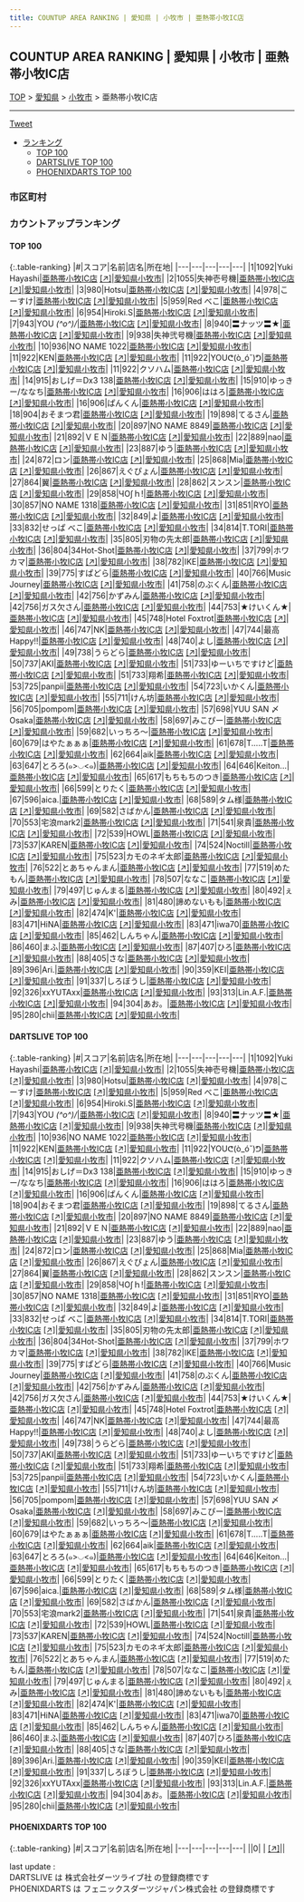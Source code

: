 ```yaml
---
title: COUNTUP AREA RANKING | 愛知県 | 小牧市 | 亜熱帯小牧IC店
---
```

## COUNTUP AREA RANKING | 愛知県 | 小牧市 | 亜熱帯小牧IC店

[TOP](/darts/rank/) > [愛知県](/darts/rank/愛知県/) > [小牧市](/darts/rank/愛知県/小牧市/) > 亜熱帯小牧IC店

___

<a href="https://twitter.com/share?ref_src=twsrc%5Etfw" data-text="COUNTUP AREA RANKING | 愛知県小牧市亜熱帯小牧IC店" class="twitter-share-button" data-hashtags="DARTSLIVE,PHOENIXDARTS,darts,ダーツ" data-show-count="false">Tweet</a>

* [ランキング](#カウントアップランキング)
    * [TOP 100](#top-100)
    * [DARTSLIVE TOP 100](#dartslive-top-100)
    * [PHOENIXDARTS TOP 100](#phoenixdarts-top-100)

### 市区町村

<ul>

</ul>

### カウントアップランキング

#### TOP 100



{:.table-ranking}
|#|スコア|名前|店名|所在地|
|---|---|---|---|---|
|1|1092|<span class="rank-name-dl">Yuki Hayashi</span>|<a href="/darts/rank/shops/b4e3aa059b38e6e658d385ea46352d8f.html">亜熱帯小牧IC店</a> <a href="https://search.dartslive.com/jp/shop/b4e3aa059b38e6e658d385ea46352d8f">[↗]</a>|<a href="/darts/rank/愛知県/小牧市">愛知県小牧市</a>|
|2|1055|<span class="rank-name-dl">失神壱号機</span>|<a href="/darts/rank/shops/b4e3aa059b38e6e658d385ea46352d8f.html">亜熱帯小牧IC店</a> <a href="https://search.dartslive.com/jp/shop/b4e3aa059b38e6e658d385ea46352d8f">[↗]</a>|<a href="/darts/rank/愛知県/小牧市">愛知県小牧市</a>|
|3|980|<span class="rank-name-dl">Hotsu</span>|<a href="/darts/rank/shops/b4e3aa059b38e6e658d385ea46352d8f.html">亜熱帯小牧IC店</a> <a href="https://search.dartslive.com/jp/shop/b4e3aa059b38e6e658d385ea46352d8f">[↗]</a>|<a href="/darts/rank/愛知県/小牧市">愛知県小牧市</a>|
|4|978|<span class="rank-name-dl">こーすけ</span>|<a href="/darts/rank/shops/b4e3aa059b38e6e658d385ea46352d8f.html">亜熱帯小牧IC店</a> <a href="https://search.dartslive.com/jp/shop/b4e3aa059b38e6e658d385ea46352d8f">[↗]</a>|<a href="/darts/rank/愛知県/小牧市">愛知県小牧市</a>|
|5|959|<span class="rank-name-dl">Red べこ</span>|<a href="/darts/rank/shops/b4e3aa059b38e6e658d385ea46352d8f.html">亜熱帯小牧IC店</a> <a href="https://search.dartslive.com/jp/shop/b4e3aa059b38e6e658d385ea46352d8f">[↗]</a>|<a href="/darts/rank/愛知県/小牧市">愛知県小牧市</a>|
|6|954|<span class="rank-name-dl">Hiroki.S</span>|<a href="/darts/rank/shops/b4e3aa059b38e6e658d385ea46352d8f.html">亜熱帯小牧IC店</a> <a href="https://search.dartslive.com/jp/shop/b4e3aa059b38e6e658d385ea46352d8f">[↗]</a>|<a href="/darts/rank/愛知県/小牧市">愛知県小牧市</a>|
|7|943|<span class="rank-name-dl">YOU *\(^o^)/*</span>|<a href="/darts/rank/shops/b4e3aa059b38e6e658d385ea46352d8f.html">亜熱帯小牧IC店</a> <a href="https://search.dartslive.com/jp/shop/b4e3aa059b38e6e658d385ea46352d8f">[↗]</a>|<a href="/darts/rank/愛知県/小牧市">愛知県小牧市</a>|
|8|940|<span class="rank-name-dl">〓ナッツ〓★</span>|<a href="/darts/rank/shops/b4e3aa059b38e6e658d385ea46352d8f.html">亜熱帯小牧IC店</a> <a href="https://search.dartslive.com/jp/shop/b4e3aa059b38e6e658d385ea46352d8f">[↗]</a>|<a href="/darts/rank/愛知県/小牧市">愛知県小牧市</a>|
|9|938|<span class="rank-name-dl">失神弐号機</span>|<a href="/darts/rank/shops/b4e3aa059b38e6e658d385ea46352d8f.html">亜熱帯小牧IC店</a> <a href="https://search.dartslive.com/jp/shop/b4e3aa059b38e6e658d385ea46352d8f">[↗]</a>|<a href="/darts/rank/愛知県/小牧市">愛知県小牧市</a>|
|10|936|<span class="rank-name-dl">NO NAME 1022</span>|<a href="/darts/rank/shops/b4e3aa059b38e6e658d385ea46352d8f.html">亜熱帯小牧IC店</a> <a href="https://search.dartslive.com/jp/shop/b4e3aa059b38e6e658d385ea46352d8f">[↗]</a>|<a href="/darts/rank/愛知県/小牧市">愛知県小牧市</a>|
|11|922|<span class="rank-name-dl">KEN</span>|<a href="/darts/rank/shops/b4e3aa059b38e6e658d385ea46352d8f.html">亜熱帯小牧IC店</a> <a href="https://search.dartslive.com/jp/shop/b4e3aa059b38e6e658d385ea46352d8f">[↗]</a>|<a href="/darts/rank/愛知県/小牧市">愛知県小牧市</a>|
|11|922|<span class="rank-name-dl">YOUᕦ(ò_óˇ)ᕤ</span>|<a href="/darts/rank/shops/b4e3aa059b38e6e658d385ea46352d8f.html">亜熱帯小牧IC店</a> <a href="https://search.dartslive.com/jp/shop/b4e3aa059b38e6e658d385ea46352d8f">[↗]</a>|<a href="/darts/rank/愛知県/小牧市">愛知県小牧市</a>|
|11|922|<span class="rank-name-dl">クソハム</span>|<a href="/darts/rank/shops/b4e3aa059b38e6e658d385ea46352d8f.html">亜熱帯小牧IC店</a> <a href="https://search.dartslive.com/jp/shop/b4e3aa059b38e6e658d385ea46352d8f">[↗]</a>|<a href="/darts/rank/愛知県/小牧市">愛知県小牧市</a>|
|14|915|<span class="rank-name-dl">おしげ＝Dx3 138</span>|<a href="/darts/rank/shops/b4e3aa059b38e6e658d385ea46352d8f.html">亜熱帯小牧IC店</a> <a href="https://search.dartslive.com/jp/shop/b4e3aa059b38e6e658d385ea46352d8f">[↗]</a>|<a href="/darts/rank/愛知県/小牧市">愛知県小牧市</a>|
|15|910|<span class="rank-name-dl">ゆっきー/ななち</span>|<a href="/darts/rank/shops/b4e3aa059b38e6e658d385ea46352d8f.html">亜熱帯小牧IC店</a> <a href="https://search.dartslive.com/jp/shop/b4e3aa059b38e6e658d385ea46352d8f">[↗]</a>|<a href="/darts/rank/愛知県/小牧市">愛知県小牧市</a>|
|16|906|<span class="rank-name-dl">ははろ</span>|<a href="/darts/rank/shops/b4e3aa059b38e6e658d385ea46352d8f.html">亜熱帯小牧IC店</a> <a href="https://search.dartslive.com/jp/shop/b4e3aa059b38e6e658d385ea46352d8f">[↗]</a>|<a href="/darts/rank/愛知県/小牧市">愛知県小牧市</a>|
|16|906|<span class="rank-name-dl">ぱんくん</span>|<a href="/darts/rank/shops/b4e3aa059b38e6e658d385ea46352d8f.html">亜熱帯小牧IC店</a> <a href="https://search.dartslive.com/jp/shop/b4e3aa059b38e6e658d385ea46352d8f">[↗]</a>|<a href="/darts/rank/愛知県/小牧市">愛知県小牧市</a>|
|18|904|<span class="rank-name-dl">おそまつ君</span>|<a href="/darts/rank/shops/b4e3aa059b38e6e658d385ea46352d8f.html">亜熱帯小牧IC店</a> <a href="https://search.dartslive.com/jp/shop/b4e3aa059b38e6e658d385ea46352d8f">[↗]</a>|<a href="/darts/rank/愛知県/小牧市">愛知県小牧市</a>|
|19|898|<span class="rank-name-dl">てるさん</span>|<a href="/darts/rank/shops/b4e3aa059b38e6e658d385ea46352d8f.html">亜熱帯小牧IC店</a> <a href="https://search.dartslive.com/jp/shop/b4e3aa059b38e6e658d385ea46352d8f">[↗]</a>|<a href="/darts/rank/愛知県/小牧市">愛知県小牧市</a>|
|20|897|<span class="rank-name-dl">NO NAME 8849</span>|<a href="/darts/rank/shops/b4e3aa059b38e6e658d385ea46352d8f.html">亜熱帯小牧IC店</a> <a href="https://search.dartslive.com/jp/shop/b4e3aa059b38e6e658d385ea46352d8f">[↗]</a>|<a href="/darts/rank/愛知県/小牧市">愛知県小牧市</a>|
|21|892|<span class="rank-name-dl">ＶＥＮ</span>|<a href="/darts/rank/shops/b4e3aa059b38e6e658d385ea46352d8f.html">亜熱帯小牧IC店</a> <a href="https://search.dartslive.com/jp/shop/b4e3aa059b38e6e658d385ea46352d8f">[↗]</a>|<a href="/darts/rank/愛知県/小牧市">愛知県小牧市</a>|
|22|889|<span class="rank-name-dl">nao</span>|<a href="/darts/rank/shops/b4e3aa059b38e6e658d385ea46352d8f.html">亜熱帯小牧IC店</a> <a href="https://search.dartslive.com/jp/shop/b4e3aa059b38e6e658d385ea46352d8f">[↗]</a>|<a href="/darts/rank/愛知県/小牧市">愛知県小牧市</a>|
|23|887|<span class="rank-name-dl">ゆう</span>|<a href="/darts/rank/shops/b4e3aa059b38e6e658d385ea46352d8f.html">亜熱帯小牧IC店</a> <a href="https://search.dartslive.com/jp/shop/b4e3aa059b38e6e658d385ea46352d8f">[↗]</a>|<a href="/darts/rank/愛知県/小牧市">愛知県小牧市</a>|
|24|872|<span class="rank-name-dl">ロン</span>|<a href="/darts/rank/shops/b4e3aa059b38e6e658d385ea46352d8f.html">亜熱帯小牧IC店</a> <a href="https://search.dartslive.com/jp/shop/b4e3aa059b38e6e658d385ea46352d8f">[↗]</a>|<a href="/darts/rank/愛知県/小牧市">愛知県小牧市</a>|
|25|868|<span class="rank-name-dl">Mia</span>|<a href="/darts/rank/shops/b4e3aa059b38e6e658d385ea46352d8f.html">亜熱帯小牧IC店</a> <a href="https://search.dartslive.com/jp/shop/b4e3aa059b38e6e658d385ea46352d8f">[↗]</a>|<a href="/darts/rank/愛知県/小牧市">愛知県小牧市</a>|
|26|867|<span class="rank-name-dl">えぐぴょん</span>|<a href="/darts/rank/shops/b4e3aa059b38e6e658d385ea46352d8f.html">亜熱帯小牧IC店</a> <a href="https://search.dartslive.com/jp/shop/b4e3aa059b38e6e658d385ea46352d8f">[↗]</a>|<a href="/darts/rank/愛知県/小牧市">愛知県小牧市</a>|
|27|864|<span class="rank-name-dl">翼</span>|<a href="/darts/rank/shops/b4e3aa059b38e6e658d385ea46352d8f.html">亜熱帯小牧IC店</a> <a href="https://search.dartslive.com/jp/shop/b4e3aa059b38e6e658d385ea46352d8f">[↗]</a>|<a href="/darts/rank/愛知県/小牧市">愛知県小牧市</a>|
|28|862|<span class="rank-name-dl">スンスン</span>|<a href="/darts/rank/shops/b4e3aa059b38e6e658d385ea46352d8f.html">亜熱帯小牧IC店</a> <a href="https://search.dartslive.com/jp/shop/b4e3aa059b38e6e658d385ea46352d8f">[↗]</a>|<a href="/darts/rank/愛知県/小牧市">愛知県小牧市</a>|
|29|858|<span class="rank-name-dl">ЧΟ∫ｈ!</span>|<a href="/darts/rank/shops/b4e3aa059b38e6e658d385ea46352d8f.html">亜熱帯小牧IC店</a> <a href="https://search.dartslive.com/jp/shop/b4e3aa059b38e6e658d385ea46352d8f">[↗]</a>|<a href="/darts/rank/愛知県/小牧市">愛知県小牧市</a>|
|30|857|<span class="rank-name-dl">NO NAME 1318</span>|<a href="/darts/rank/shops/b4e3aa059b38e6e658d385ea46352d8f.html">亜熱帯小牧IC店</a> <a href="https://search.dartslive.com/jp/shop/b4e3aa059b38e6e658d385ea46352d8f">[↗]</a>|<a href="/darts/rank/愛知県/小牧市">愛知県小牧市</a>|
|31|851|<span class="rank-name-dl">RYO</span>|<a href="/darts/rank/shops/b4e3aa059b38e6e658d385ea46352d8f.html">亜熱帯小牧IC店</a> <a href="https://search.dartslive.com/jp/shop/b4e3aa059b38e6e658d385ea46352d8f">[↗]</a>|<a href="/darts/rank/愛知県/小牧市">愛知県小牧市</a>|
|32|849|<span class="rank-name-dl">よ</span>|<a href="/darts/rank/shops/b4e3aa059b38e6e658d385ea46352d8f.html">亜熱帯小牧IC店</a> <a href="https://search.dartslive.com/jp/shop/b4e3aa059b38e6e658d385ea46352d8f">[↗]</a>|<a href="/darts/rank/愛知県/小牧市">愛知県小牧市</a>|
|33|832|<span class="rank-name-dl">せっぱ べこ</span>|<a href="/darts/rank/shops/b4e3aa059b38e6e658d385ea46352d8f.html">亜熱帯小牧IC店</a> <a href="https://search.dartslive.com/jp/shop/b4e3aa059b38e6e658d385ea46352d8f">[↗]</a>|<a href="/darts/rank/愛知県/小牧市">愛知県小牧市</a>|
|34|814|<span class="rank-name-dl">T.TORI</span>|<a href="/darts/rank/shops/b4e3aa059b38e6e658d385ea46352d8f.html">亜熱帯小牧IC店</a> <a href="https://search.dartslive.com/jp/shop/b4e3aa059b38e6e658d385ea46352d8f">[↗]</a>|<a href="/darts/rank/愛知県/小牧市">愛知県小牧市</a>|
|35|805|<span class="rank-name-dl">刃物の先太郎</span>|<a href="/darts/rank/shops/b4e3aa059b38e6e658d385ea46352d8f.html">亜熱帯小牧IC店</a> <a href="https://search.dartslive.com/jp/shop/b4e3aa059b38e6e658d385ea46352d8f">[↗]</a>|<a href="/darts/rank/愛知県/小牧市">愛知県小牧市</a>|
|36|804|<span class="rank-name-dl">34Hot-Shot</span>|<a href="/darts/rank/shops/b4e3aa059b38e6e658d385ea46352d8f.html">亜熱帯小牧IC店</a> <a href="https://search.dartslive.com/jp/shop/b4e3aa059b38e6e658d385ea46352d8f">[↗]</a>|<a href="/darts/rank/愛知県/小牧市">愛知県小牧市</a>|
|37|799|<span class="rank-name-dl">ホワカマ</span>|<a href="/darts/rank/shops/b4e3aa059b38e6e658d385ea46352d8f.html">亜熱帯小牧IC店</a> <a href="https://search.dartslive.com/jp/shop/b4e3aa059b38e6e658d385ea46352d8f">[↗]</a>|<a href="/darts/rank/愛知県/小牧市">愛知県小牧市</a>|
|38|782|<span class="rank-name-dl">IKE</span>|<a href="/darts/rank/shops/b4e3aa059b38e6e658d385ea46352d8f.html">亜熱帯小牧IC店</a> <a href="https://search.dartslive.com/jp/shop/b4e3aa059b38e6e658d385ea46352d8f">[↗]</a>|<a href="/darts/rank/愛知県/小牧市">愛知県小牧市</a>|
|39|775|<span class="rank-name-dl">すぱどら</span>|<a href="/darts/rank/shops/b4e3aa059b38e6e658d385ea46352d8f.html">亜熱帯小牧IC店</a> <a href="https://search.dartslive.com/jp/shop/b4e3aa059b38e6e658d385ea46352d8f">[↗]</a>|<a href="/darts/rank/愛知県/小牧市">愛知県小牧市</a>|
|40|766|<span class="rank-name-dl">Music Journey</span>|<a href="/darts/rank/shops/b4e3aa059b38e6e658d385ea46352d8f.html">亜熱帯小牧IC店</a> <a href="https://search.dartslive.com/jp/shop/b4e3aa059b38e6e658d385ea46352d8f">[↗]</a>|<a href="/darts/rank/愛知県/小牧市">愛知県小牧市</a>|
|41|758|<span class="rank-name-dl">のぶくん</span>|<a href="/darts/rank/shops/b4e3aa059b38e6e658d385ea46352d8f.html">亜熱帯小牧IC店</a> <a href="https://search.dartslive.com/jp/shop/b4e3aa059b38e6e658d385ea46352d8f">[↗]</a>|<a href="/darts/rank/愛知県/小牧市">愛知県小牧市</a>|
|42|756|<span class="rank-name-dl">かずみん</span>|<a href="/darts/rank/shops/b4e3aa059b38e6e658d385ea46352d8f.html">亜熱帯小牧IC店</a> <a href="https://search.dartslive.com/jp/shop/b4e3aa059b38e6e658d385ea46352d8f">[↗]</a>|<a href="/darts/rank/愛知県/小牧市">愛知県小牧市</a>|
|42|756|<span class="rank-name-dl">ガス欠さん</span>|<a href="/darts/rank/shops/b4e3aa059b38e6e658d385ea46352d8f.html">亜熱帯小牧IC店</a> <a href="https://search.dartslive.com/jp/shop/b4e3aa059b38e6e658d385ea46352d8f">[↗]</a>|<a href="/darts/rank/愛知県/小牧市">愛知県小牧市</a>|
|44|753|<span class="rank-name-dl">★けいくん★</span>|<a href="/darts/rank/shops/b4e3aa059b38e6e658d385ea46352d8f.html">亜熱帯小牧IC店</a> <a href="https://search.dartslive.com/jp/shop/b4e3aa059b38e6e658d385ea46352d8f">[↗]</a>|<a href="/darts/rank/愛知県/小牧市">愛知県小牧市</a>|
|45|748|<span class="rank-name-dl">Hotel Foxtrot</span>|<a href="/darts/rank/shops/b4e3aa059b38e6e658d385ea46352d8f.html">亜熱帯小牧IC店</a> <a href="https://search.dartslive.com/jp/shop/b4e3aa059b38e6e658d385ea46352d8f">[↗]</a>|<a href="/darts/rank/愛知県/小牧市">愛知県小牧市</a>|
|46|747|<span class="rank-name-dl">NK</span>|<a href="/darts/rank/shops/b4e3aa059b38e6e658d385ea46352d8f.html">亜熱帯小牧IC店</a> <a href="https://search.dartslive.com/jp/shop/b4e3aa059b38e6e658d385ea46352d8f">[↗]</a>|<a href="/darts/rank/愛知県/小牧市">愛知県小牧市</a>|
|47|744|<span class="rank-name-dl">最高Happy!!</span>|<a href="/darts/rank/shops/b4e3aa059b38e6e658d385ea46352d8f.html">亜熱帯小牧IC店</a> <a href="https://search.dartslive.com/jp/shop/b4e3aa059b38e6e658d385ea46352d8f">[↗]</a>|<a href="/darts/rank/愛知県/小牧市">愛知県小牧市</a>|
|48|740|<span class="rank-name-dl">よし</span>|<a href="/darts/rank/shops/b4e3aa059b38e6e658d385ea46352d8f.html">亜熱帯小牧IC店</a> <a href="https://search.dartslive.com/jp/shop/b4e3aa059b38e6e658d385ea46352d8f">[↗]</a>|<a href="/darts/rank/愛知県/小牧市">愛知県小牧市</a>|
|49|738|<span class="rank-name-dl">うらどら</span>|<a href="/darts/rank/shops/b4e3aa059b38e6e658d385ea46352d8f.html">亜熱帯小牧IC店</a> <a href="https://search.dartslive.com/jp/shop/b4e3aa059b38e6e658d385ea46352d8f">[↗]</a>|<a href="/darts/rank/愛知県/小牧市">愛知県小牧市</a>|
|50|737|<span class="rank-name-dl">AKI</span>|<a href="/darts/rank/shops/b4e3aa059b38e6e658d385ea46352d8f.html">亜熱帯小牧IC店</a> <a href="https://search.dartslive.com/jp/shop/b4e3aa059b38e6e658d385ea46352d8f">[↗]</a>|<a href="/darts/rank/愛知県/小牧市">愛知県小牧市</a>|
|51|733|<span class="rank-name-dl">ゆーいちですけど</span>|<a href="/darts/rank/shops/b4e3aa059b38e6e658d385ea46352d8f.html">亜熱帯小牧IC店</a> <a href="https://search.dartslive.com/jp/shop/b4e3aa059b38e6e658d385ea46352d8f">[↗]</a>|<a href="/darts/rank/愛知県/小牧市">愛知県小牧市</a>|
|51|733|<span class="rank-name-dl">翔希</span>|<a href="/darts/rank/shops/b4e3aa059b38e6e658d385ea46352d8f.html">亜熱帯小牧IC店</a> <a href="https://search.dartslive.com/jp/shop/b4e3aa059b38e6e658d385ea46352d8f">[↗]</a>|<a href="/darts/rank/愛知県/小牧市">愛知県小牧市</a>|
|53|725|<span class="rank-name-dl">panpii</span>|<a href="/darts/rank/shops/b4e3aa059b38e6e658d385ea46352d8f.html">亜熱帯小牧IC店</a> <a href="https://search.dartslive.com/jp/shop/b4e3aa059b38e6e658d385ea46352d8f">[↗]</a>|<a href="/darts/rank/愛知県/小牧市">愛知県小牧市</a>|
|54|723|<span class="rank-name-dl">いかくん</span>|<a href="/darts/rank/shops/b4e3aa059b38e6e658d385ea46352d8f.html">亜熱帯小牧IC店</a> <a href="https://search.dartslive.com/jp/shop/b4e3aa059b38e6e658d385ea46352d8f">[↗]</a>|<a href="/darts/rank/愛知県/小牧市">愛知県小牧市</a>|
|55|711|<span class="rank-name-dl">けん坊</span>|<a href="/darts/rank/shops/b4e3aa059b38e6e658d385ea46352d8f.html">亜熱帯小牧IC店</a> <a href="https://search.dartslive.com/jp/shop/b4e3aa059b38e6e658d385ea46352d8f">[↗]</a>|<a href="/darts/rank/愛知県/小牧市">愛知県小牧市</a>|
|56|705|<span class="rank-name-dl">pompom</span>|<a href="/darts/rank/shops/b4e3aa059b38e6e658d385ea46352d8f.html">亜熱帯小牧IC店</a> <a href="https://search.dartslive.com/jp/shop/b4e3aa059b38e6e658d385ea46352d8f">[↗]</a>|<a href="/darts/rank/愛知県/小牧市">愛知県小牧市</a>|
|57|698|<span class="rank-name-dl">YUU SAN 〆Osaka</span>|<a href="/darts/rank/shops/b4e3aa059b38e6e658d385ea46352d8f.html">亜熱帯小牧IC店</a> <a href="https://search.dartslive.com/jp/shop/b4e3aa059b38e6e658d385ea46352d8f">[↗]</a>|<a href="/darts/rank/愛知県/小牧市">愛知県小牧市</a>|
|58|697|<span class="rank-name-dl">みこぴー</span>|<a href="/darts/rank/shops/b4e3aa059b38e6e658d385ea46352d8f.html">亜熱帯小牧IC店</a> <a href="https://search.dartslive.com/jp/shop/b4e3aa059b38e6e658d385ea46352d8f">[↗]</a>|<a href="/darts/rank/愛知県/小牧市">愛知県小牧市</a>|
|59|682|<span class="rank-name-dl">いっちろ〜</span>|<a href="/darts/rank/shops/b4e3aa059b38e6e658d385ea46352d8f.html">亜熱帯小牧IC店</a> <a href="https://search.dartslive.com/jp/shop/b4e3aa059b38e6e658d385ea46352d8f">[↗]</a>|<a href="/darts/rank/愛知県/小牧市">愛知県小牧市</a>|
|60|679|<span class="rank-name-dl">はやたぁぁぁ</span>|<a href="/darts/rank/shops/b4e3aa059b38e6e658d385ea46352d8f.html">亜熱帯小牧IC店</a> <a href="https://search.dartslive.com/jp/shop/b4e3aa059b38e6e658d385ea46352d8f">[↗]</a>|<a href="/darts/rank/愛知県/小牧市">愛知県小牧市</a>|
|61|678|<span class="rank-name-dl">T.....T</span>|<a href="/darts/rank/shops/b4e3aa059b38e6e658d385ea46352d8f.html">亜熱帯小牧IC店</a> <a href="https://search.dartslive.com/jp/shop/b4e3aa059b38e6e658d385ea46352d8f">[↗]</a>|<a href="/darts/rank/愛知県/小牧市">愛知県小牧市</a>|
|62|664|<span class="rank-name-dl">aik</span>|<a href="/darts/rank/shops/b4e3aa059b38e6e658d385ea46352d8f.html">亜熱帯小牧IC店</a> <a href="https://search.dartslive.com/jp/shop/b4e3aa059b38e6e658d385ea46352d8f">[↗]</a>|<a href="/darts/rank/愛知県/小牧市">愛知県小牧市</a>|
|63|647|<span class="rank-name-dl">とろろ(๑&gt;◡&lt;๑)</span>|<a href="/darts/rank/shops/b4e3aa059b38e6e658d385ea46352d8f.html">亜熱帯小牧IC店</a> <a href="https://search.dartslive.com/jp/shop/b4e3aa059b38e6e658d385ea46352d8f">[↗]</a>|<a href="/darts/rank/愛知県/小牧市">愛知県小牧市</a>|
|64|646|<span class="rank-name-dl">Keiton...</span>|<a href="/darts/rank/shops/b4e3aa059b38e6e658d385ea46352d8f.html">亜熱帯小牧IC店</a> <a href="https://search.dartslive.com/jp/shop/b4e3aa059b38e6e658d385ea46352d8f">[↗]</a>|<a href="/darts/rank/愛知県/小牧市">愛知県小牧市</a>|
|65|617|<span class="rank-name-dl">もちもちのつき</span>|<a href="/darts/rank/shops/b4e3aa059b38e6e658d385ea46352d8f.html">亜熱帯小牧IC店</a> <a href="https://search.dartslive.com/jp/shop/b4e3aa059b38e6e658d385ea46352d8f">[↗]</a>|<a href="/darts/rank/愛知県/小牧市">愛知県小牧市</a>|
|66|599|<span class="rank-name-dl">とりたく</span>|<a href="/darts/rank/shops/b4e3aa059b38e6e658d385ea46352d8f.html">亜熱帯小牧IC店</a> <a href="https://search.dartslive.com/jp/shop/b4e3aa059b38e6e658d385ea46352d8f">[↗]</a>|<a href="/darts/rank/愛知県/小牧市">愛知県小牧市</a>|
|67|596|<span class="rank-name-dl">aica.</span>|<a href="/darts/rank/shops/b4e3aa059b38e6e658d385ea46352d8f.html">亜熱帯小牧IC店</a> <a href="https://search.dartslive.com/jp/shop/b4e3aa059b38e6e658d385ea46352d8f">[↗]</a>|<a href="/darts/rank/愛知県/小牧市">愛知県小牧市</a>|
|68|589|<span class="rank-name-dl">タム様</span>|<a href="/darts/rank/shops/b4e3aa059b38e6e658d385ea46352d8f.html">亜熱帯小牧IC店</a> <a href="https://search.dartslive.com/jp/shop/b4e3aa059b38e6e658d385ea46352d8f">[↗]</a>|<a href="/darts/rank/愛知県/小牧市">愛知県小牧市</a>|
|69|582|<span class="rank-name-dl">さばかん</span>|<a href="/darts/rank/shops/b4e3aa059b38e6e658d385ea46352d8f.html">亜熱帯小牧IC店</a> <a href="https://search.dartslive.com/jp/shop/b4e3aa059b38e6e658d385ea46352d8f">[↗]</a>|<a href="/darts/rank/愛知県/小牧市">愛知県小牧市</a>|
|70|553|<span class="rank-name-dl">宅浪mark2</span>|<a href="/darts/rank/shops/b4e3aa059b38e6e658d385ea46352d8f.html">亜熱帯小牧IC店</a> <a href="https://search.dartslive.com/jp/shop/b4e3aa059b38e6e658d385ea46352d8f">[↗]</a>|<a href="/darts/rank/愛知県/小牧市">愛知県小牧市</a>|
|71|541|<span class="rank-name-dl">泉貴</span>|<a href="/darts/rank/shops/b4e3aa059b38e6e658d385ea46352d8f.html">亜熱帯小牧IC店</a> <a href="https://search.dartslive.com/jp/shop/b4e3aa059b38e6e658d385ea46352d8f">[↗]</a>|<a href="/darts/rank/愛知県/小牧市">愛知県小牧市</a>|
|72|539|<span class="rank-name-dl">HOWL</span>|<a href="/darts/rank/shops/b4e3aa059b38e6e658d385ea46352d8f.html">亜熱帯小牧IC店</a> <a href="https://search.dartslive.com/jp/shop/b4e3aa059b38e6e658d385ea46352d8f">[↗]</a>|<a href="/darts/rank/愛知県/小牧市">愛知県小牧市</a>|
|73|537|<span class="rank-name-dl">KAREN</span>|<a href="/darts/rank/shops/b4e3aa059b38e6e658d385ea46352d8f.html">亜熱帯小牧IC店</a> <a href="https://search.dartslive.com/jp/shop/b4e3aa059b38e6e658d385ea46352d8f">[↗]</a>|<a href="/darts/rank/愛知県/小牧市">愛知県小牧市</a>|
|74|524|<span class="rank-name-dl">Noctill</span>|<a href="/darts/rank/shops/b4e3aa059b38e6e658d385ea46352d8f.html">亜熱帯小牧IC店</a> <a href="https://search.dartslive.com/jp/shop/b4e3aa059b38e6e658d385ea46352d8f">[↗]</a>|<a href="/darts/rank/愛知県/小牧市">愛知県小牧市</a>|
|75|523|<span class="rank-name-dl">カモのネギ太郎</span>|<a href="/darts/rank/shops/b4e3aa059b38e6e658d385ea46352d8f.html">亜熱帯小牧IC店</a> <a href="https://search.dartslive.com/jp/shop/b4e3aa059b38e6e658d385ea46352d8f">[↗]</a>|<a href="/darts/rank/愛知県/小牧市">愛知県小牧市</a>|
|76|522|<span class="rank-name-dl">とあちゃんまん</span>|<a href="/darts/rank/shops/b4e3aa059b38e6e658d385ea46352d8f.html">亜熱帯小牧IC店</a> <a href="https://search.dartslive.com/jp/shop/b4e3aa059b38e6e658d385ea46352d8f">[↗]</a>|<a href="/darts/rank/愛知県/小牧市">愛知県小牧市</a>|
|77|519|<span class="rank-name-dl">めたもん</span>|<a href="/darts/rank/shops/b4e3aa059b38e6e658d385ea46352d8f.html">亜熱帯小牧IC店</a> <a href="https://search.dartslive.com/jp/shop/b4e3aa059b38e6e658d385ea46352d8f">[↗]</a>|<a href="/darts/rank/愛知県/小牧市">愛知県小牧市</a>|
|78|507|<span class="rank-name-dl">ななこ</span>|<a href="/darts/rank/shops/b4e3aa059b38e6e658d385ea46352d8f.html">亜熱帯小牧IC店</a> <a href="https://search.dartslive.com/jp/shop/b4e3aa059b38e6e658d385ea46352d8f">[↗]</a>|<a href="/darts/rank/愛知県/小牧市">愛知県小牧市</a>|
|79|497|<span class="rank-name-dl">じゅんまる</span>|<a href="/darts/rank/shops/b4e3aa059b38e6e658d385ea46352d8f.html">亜熱帯小牧IC店</a> <a href="https://search.dartslive.com/jp/shop/b4e3aa059b38e6e658d385ea46352d8f">[↗]</a>|<a href="/darts/rank/愛知県/小牧市">愛知県小牧市</a>|
|80|492|<span class="rank-name-dl">ぇみ</span>|<a href="/darts/rank/shops/b4e3aa059b38e6e658d385ea46352d8f.html">亜熱帯小牧IC店</a> <a href="https://search.dartslive.com/jp/shop/b4e3aa059b38e6e658d385ea46352d8f">[↗]</a>|<a href="/darts/rank/愛知県/小牧市">愛知県小牧市</a>|
|81|480|<span class="rank-name-dl">諦めないもも</span>|<a href="/darts/rank/shops/b4e3aa059b38e6e658d385ea46352d8f.html">亜熱帯小牧IC店</a> <a href="https://search.dartslive.com/jp/shop/b4e3aa059b38e6e658d385ea46352d8f">[↗]</a>|<a href="/darts/rank/愛知県/小牧市">愛知県小牧市</a>|
|82|474|<span class="rank-name-dl">K&#x27;</span>|<a href="/darts/rank/shops/b4e3aa059b38e6e658d385ea46352d8f.html">亜熱帯小牧IC店</a> <a href="https://search.dartslive.com/jp/shop/b4e3aa059b38e6e658d385ea46352d8f">[↗]</a>|<a href="/darts/rank/愛知県/小牧市">愛知県小牧市</a>|
|83|471|<span class="rank-name-dl">HiNA</span>|<a href="/darts/rank/shops/b4e3aa059b38e6e658d385ea46352d8f.html">亜熱帯小牧IC店</a> <a href="https://search.dartslive.com/jp/shop/b4e3aa059b38e6e658d385ea46352d8f">[↗]</a>|<a href="/darts/rank/愛知県/小牧市">愛知県小牧市</a>|
|83|471|<span class="rank-name-dl">iwa70</span>|<a href="/darts/rank/shops/b4e3aa059b38e6e658d385ea46352d8f.html">亜熱帯小牧IC店</a> <a href="https://search.dartslive.com/jp/shop/b4e3aa059b38e6e658d385ea46352d8f">[↗]</a>|<a href="/darts/rank/愛知県/小牧市">愛知県小牧市</a>|
|85|462|<span class="rank-name-dl">しんちゃん</span>|<a href="/darts/rank/shops/b4e3aa059b38e6e658d385ea46352d8f.html">亜熱帯小牧IC店</a> <a href="https://search.dartslive.com/jp/shop/b4e3aa059b38e6e658d385ea46352d8f">[↗]</a>|<a href="/darts/rank/愛知県/小牧市">愛知県小牧市</a>|
|86|460|<span class="rank-name-dl">まふ</span>|<a href="/darts/rank/shops/b4e3aa059b38e6e658d385ea46352d8f.html">亜熱帯小牧IC店</a> <a href="https://search.dartslive.com/jp/shop/b4e3aa059b38e6e658d385ea46352d8f">[↗]</a>|<a href="/darts/rank/愛知県/小牧市">愛知県小牧市</a>|
|87|407|<span class="rank-name-dl">ひろ</span>|<a href="/darts/rank/shops/b4e3aa059b38e6e658d385ea46352d8f.html">亜熱帯小牧IC店</a> <a href="https://search.dartslive.com/jp/shop/b4e3aa059b38e6e658d385ea46352d8f">[↗]</a>|<a href="/darts/rank/愛知県/小牧市">愛知県小牧市</a>|
|88|405|<span class="rank-name-dl">さな</span>|<a href="/darts/rank/shops/b4e3aa059b38e6e658d385ea46352d8f.html">亜熱帯小牧IC店</a> <a href="https://search.dartslive.com/jp/shop/b4e3aa059b38e6e658d385ea46352d8f">[↗]</a>|<a href="/darts/rank/愛知県/小牧市">愛知県小牧市</a>|
|89|396|<span class="rank-name-dl">Ari.</span>|<a href="/darts/rank/shops/b4e3aa059b38e6e658d385ea46352d8f.html">亜熱帯小牧IC店</a> <a href="https://search.dartslive.com/jp/shop/b4e3aa059b38e6e658d385ea46352d8f">[↗]</a>|<a href="/darts/rank/愛知県/小牧市">愛知県小牧市</a>|
|90|359|<span class="rank-name-dl">KEI</span>|<a href="/darts/rank/shops/b4e3aa059b38e6e658d385ea46352d8f.html">亜熱帯小牧IC店</a> <a href="https://search.dartslive.com/jp/shop/b4e3aa059b38e6e658d385ea46352d8f">[↗]</a>|<a href="/darts/rank/愛知県/小牧市">愛知県小牧市</a>|
|91|337|<span class="rank-name-dl">しろぼうし</span>|<a href="/darts/rank/shops/b4e3aa059b38e6e658d385ea46352d8f.html">亜熱帯小牧IC店</a> <a href="https://search.dartslive.com/jp/shop/b4e3aa059b38e6e658d385ea46352d8f">[↗]</a>|<a href="/darts/rank/愛知県/小牧市">愛知県小牧市</a>|
|92|326|<span class="rank-name-dl">xxYUTAxx</span>|<a href="/darts/rank/shops/b4e3aa059b38e6e658d385ea46352d8f.html">亜熱帯小牧IC店</a> <a href="https://search.dartslive.com/jp/shop/b4e3aa059b38e6e658d385ea46352d8f">[↗]</a>|<a href="/darts/rank/愛知県/小牧市">愛知県小牧市</a>|
|93|313|<span class="rank-name-dl">Lin.A.F.</span>|<a href="/darts/rank/shops/b4e3aa059b38e6e658d385ea46352d8f.html">亜熱帯小牧IC店</a> <a href="https://search.dartslive.com/jp/shop/b4e3aa059b38e6e658d385ea46352d8f">[↗]</a>|<a href="/darts/rank/愛知県/小牧市">愛知県小牧市</a>|
|94|304|<span class="rank-name-dl">あお。</span>|<a href="/darts/rank/shops/b4e3aa059b38e6e658d385ea46352d8f.html">亜熱帯小牧IC店</a> <a href="https://search.dartslive.com/jp/shop/b4e3aa059b38e6e658d385ea46352d8f">[↗]</a>|<a href="/darts/rank/愛知県/小牧市">愛知県小牧市</a>|
|95|280|<span class="rank-name-dl">chii</span>|<a href="/darts/rank/shops/b4e3aa059b38e6e658d385ea46352d8f.html">亜熱帯小牧IC店</a> <a href="https://search.dartslive.com/jp/shop/b4e3aa059b38e6e658d385ea46352d8f">[↗]</a>|<a href="/darts/rank/愛知県/小牧市">愛知県小牧市</a>|


#### DARTSLIVE TOP 100



{:.table-ranking}
|#|スコア|名前|店名|所在地|
|---|---|---|---|---|
|1|1092|<span class="rank-name-dl">Yuki Hayashi</span>|<a href="/darts/rank/shops/b4e3aa059b38e6e658d385ea46352d8f.html">亜熱帯小牧IC店</a> <a href="https://search.dartslive.com/jp/shop/b4e3aa059b38e6e658d385ea46352d8f">[↗]</a>|<a href="/darts/rank/愛知県/小牧市">愛知県小牧市</a>|
|2|1055|<span class="rank-name-dl">失神壱号機</span>|<a href="/darts/rank/shops/b4e3aa059b38e6e658d385ea46352d8f.html">亜熱帯小牧IC店</a> <a href="https://search.dartslive.com/jp/shop/b4e3aa059b38e6e658d385ea46352d8f">[↗]</a>|<a href="/darts/rank/愛知県/小牧市">愛知県小牧市</a>|
|3|980|<span class="rank-name-dl">Hotsu</span>|<a href="/darts/rank/shops/b4e3aa059b38e6e658d385ea46352d8f.html">亜熱帯小牧IC店</a> <a href="https://search.dartslive.com/jp/shop/b4e3aa059b38e6e658d385ea46352d8f">[↗]</a>|<a href="/darts/rank/愛知県/小牧市">愛知県小牧市</a>|
|4|978|<span class="rank-name-dl">こーすけ</span>|<a href="/darts/rank/shops/b4e3aa059b38e6e658d385ea46352d8f.html">亜熱帯小牧IC店</a> <a href="https://search.dartslive.com/jp/shop/b4e3aa059b38e6e658d385ea46352d8f">[↗]</a>|<a href="/darts/rank/愛知県/小牧市">愛知県小牧市</a>|
|5|959|<span class="rank-name-dl">Red べこ</span>|<a href="/darts/rank/shops/b4e3aa059b38e6e658d385ea46352d8f.html">亜熱帯小牧IC店</a> <a href="https://search.dartslive.com/jp/shop/b4e3aa059b38e6e658d385ea46352d8f">[↗]</a>|<a href="/darts/rank/愛知県/小牧市">愛知県小牧市</a>|
|6|954|<span class="rank-name-dl">Hiroki.S</span>|<a href="/darts/rank/shops/b4e3aa059b38e6e658d385ea46352d8f.html">亜熱帯小牧IC店</a> <a href="https://search.dartslive.com/jp/shop/b4e3aa059b38e6e658d385ea46352d8f">[↗]</a>|<a href="/darts/rank/愛知県/小牧市">愛知県小牧市</a>|
|7|943|<span class="rank-name-dl">YOU *\(^o^)/*</span>|<a href="/darts/rank/shops/b4e3aa059b38e6e658d385ea46352d8f.html">亜熱帯小牧IC店</a> <a href="https://search.dartslive.com/jp/shop/b4e3aa059b38e6e658d385ea46352d8f">[↗]</a>|<a href="/darts/rank/愛知県/小牧市">愛知県小牧市</a>|
|8|940|<span class="rank-name-dl">〓ナッツ〓★</span>|<a href="/darts/rank/shops/b4e3aa059b38e6e658d385ea46352d8f.html">亜熱帯小牧IC店</a> <a href="https://search.dartslive.com/jp/shop/b4e3aa059b38e6e658d385ea46352d8f">[↗]</a>|<a href="/darts/rank/愛知県/小牧市">愛知県小牧市</a>|
|9|938|<span class="rank-name-dl">失神弐号機</span>|<a href="/darts/rank/shops/b4e3aa059b38e6e658d385ea46352d8f.html">亜熱帯小牧IC店</a> <a href="https://search.dartslive.com/jp/shop/b4e3aa059b38e6e658d385ea46352d8f">[↗]</a>|<a href="/darts/rank/愛知県/小牧市">愛知県小牧市</a>|
|10|936|<span class="rank-name-dl">NO NAME 1022</span>|<a href="/darts/rank/shops/b4e3aa059b38e6e658d385ea46352d8f.html">亜熱帯小牧IC店</a> <a href="https://search.dartslive.com/jp/shop/b4e3aa059b38e6e658d385ea46352d8f">[↗]</a>|<a href="/darts/rank/愛知県/小牧市">愛知県小牧市</a>|
|11|922|<span class="rank-name-dl">KEN</span>|<a href="/darts/rank/shops/b4e3aa059b38e6e658d385ea46352d8f.html">亜熱帯小牧IC店</a> <a href="https://search.dartslive.com/jp/shop/b4e3aa059b38e6e658d385ea46352d8f">[↗]</a>|<a href="/darts/rank/愛知県/小牧市">愛知県小牧市</a>|
|11|922|<span class="rank-name-dl">YOUᕦ(ò_óˇ)ᕤ</span>|<a href="/darts/rank/shops/b4e3aa059b38e6e658d385ea46352d8f.html">亜熱帯小牧IC店</a> <a href="https://search.dartslive.com/jp/shop/b4e3aa059b38e6e658d385ea46352d8f">[↗]</a>|<a href="/darts/rank/愛知県/小牧市">愛知県小牧市</a>|
|11|922|<span class="rank-name-dl">クソハム</span>|<a href="/darts/rank/shops/b4e3aa059b38e6e658d385ea46352d8f.html">亜熱帯小牧IC店</a> <a href="https://search.dartslive.com/jp/shop/b4e3aa059b38e6e658d385ea46352d8f">[↗]</a>|<a href="/darts/rank/愛知県/小牧市">愛知県小牧市</a>|
|14|915|<span class="rank-name-dl">おしげ＝Dx3 138</span>|<a href="/darts/rank/shops/b4e3aa059b38e6e658d385ea46352d8f.html">亜熱帯小牧IC店</a> <a href="https://search.dartslive.com/jp/shop/b4e3aa059b38e6e658d385ea46352d8f">[↗]</a>|<a href="/darts/rank/愛知県/小牧市">愛知県小牧市</a>|
|15|910|<span class="rank-name-dl">ゆっきー/ななち</span>|<a href="/darts/rank/shops/b4e3aa059b38e6e658d385ea46352d8f.html">亜熱帯小牧IC店</a> <a href="https://search.dartslive.com/jp/shop/b4e3aa059b38e6e658d385ea46352d8f">[↗]</a>|<a href="/darts/rank/愛知県/小牧市">愛知県小牧市</a>|
|16|906|<span class="rank-name-dl">ははろ</span>|<a href="/darts/rank/shops/b4e3aa059b38e6e658d385ea46352d8f.html">亜熱帯小牧IC店</a> <a href="https://search.dartslive.com/jp/shop/b4e3aa059b38e6e658d385ea46352d8f">[↗]</a>|<a href="/darts/rank/愛知県/小牧市">愛知県小牧市</a>|
|16|906|<span class="rank-name-dl">ぱんくん</span>|<a href="/darts/rank/shops/b4e3aa059b38e6e658d385ea46352d8f.html">亜熱帯小牧IC店</a> <a href="https://search.dartslive.com/jp/shop/b4e3aa059b38e6e658d385ea46352d8f">[↗]</a>|<a href="/darts/rank/愛知県/小牧市">愛知県小牧市</a>|
|18|904|<span class="rank-name-dl">おそまつ君</span>|<a href="/darts/rank/shops/b4e3aa059b38e6e658d385ea46352d8f.html">亜熱帯小牧IC店</a> <a href="https://search.dartslive.com/jp/shop/b4e3aa059b38e6e658d385ea46352d8f">[↗]</a>|<a href="/darts/rank/愛知県/小牧市">愛知県小牧市</a>|
|19|898|<span class="rank-name-dl">てるさん</span>|<a href="/darts/rank/shops/b4e3aa059b38e6e658d385ea46352d8f.html">亜熱帯小牧IC店</a> <a href="https://search.dartslive.com/jp/shop/b4e3aa059b38e6e658d385ea46352d8f">[↗]</a>|<a href="/darts/rank/愛知県/小牧市">愛知県小牧市</a>|
|20|897|<span class="rank-name-dl">NO NAME 8849</span>|<a href="/darts/rank/shops/b4e3aa059b38e6e658d385ea46352d8f.html">亜熱帯小牧IC店</a> <a href="https://search.dartslive.com/jp/shop/b4e3aa059b38e6e658d385ea46352d8f">[↗]</a>|<a href="/darts/rank/愛知県/小牧市">愛知県小牧市</a>|
|21|892|<span class="rank-name-dl">ＶＥＮ</span>|<a href="/darts/rank/shops/b4e3aa059b38e6e658d385ea46352d8f.html">亜熱帯小牧IC店</a> <a href="https://search.dartslive.com/jp/shop/b4e3aa059b38e6e658d385ea46352d8f">[↗]</a>|<a href="/darts/rank/愛知県/小牧市">愛知県小牧市</a>|
|22|889|<span class="rank-name-dl">nao</span>|<a href="/darts/rank/shops/b4e3aa059b38e6e658d385ea46352d8f.html">亜熱帯小牧IC店</a> <a href="https://search.dartslive.com/jp/shop/b4e3aa059b38e6e658d385ea46352d8f">[↗]</a>|<a href="/darts/rank/愛知県/小牧市">愛知県小牧市</a>|
|23|887|<span class="rank-name-dl">ゆう</span>|<a href="/darts/rank/shops/b4e3aa059b38e6e658d385ea46352d8f.html">亜熱帯小牧IC店</a> <a href="https://search.dartslive.com/jp/shop/b4e3aa059b38e6e658d385ea46352d8f">[↗]</a>|<a href="/darts/rank/愛知県/小牧市">愛知県小牧市</a>|
|24|872|<span class="rank-name-dl">ロン</span>|<a href="/darts/rank/shops/b4e3aa059b38e6e658d385ea46352d8f.html">亜熱帯小牧IC店</a> <a href="https://search.dartslive.com/jp/shop/b4e3aa059b38e6e658d385ea46352d8f">[↗]</a>|<a href="/darts/rank/愛知県/小牧市">愛知県小牧市</a>|
|25|868|<span class="rank-name-dl">Mia</span>|<a href="/darts/rank/shops/b4e3aa059b38e6e658d385ea46352d8f.html">亜熱帯小牧IC店</a> <a href="https://search.dartslive.com/jp/shop/b4e3aa059b38e6e658d385ea46352d8f">[↗]</a>|<a href="/darts/rank/愛知県/小牧市">愛知県小牧市</a>|
|26|867|<span class="rank-name-dl">えぐぴょん</span>|<a href="/darts/rank/shops/b4e3aa059b38e6e658d385ea46352d8f.html">亜熱帯小牧IC店</a> <a href="https://search.dartslive.com/jp/shop/b4e3aa059b38e6e658d385ea46352d8f">[↗]</a>|<a href="/darts/rank/愛知県/小牧市">愛知県小牧市</a>|
|27|864|<span class="rank-name-dl">翼</span>|<a href="/darts/rank/shops/b4e3aa059b38e6e658d385ea46352d8f.html">亜熱帯小牧IC店</a> <a href="https://search.dartslive.com/jp/shop/b4e3aa059b38e6e658d385ea46352d8f">[↗]</a>|<a href="/darts/rank/愛知県/小牧市">愛知県小牧市</a>|
|28|862|<span class="rank-name-dl">スンスン</span>|<a href="/darts/rank/shops/b4e3aa059b38e6e658d385ea46352d8f.html">亜熱帯小牧IC店</a> <a href="https://search.dartslive.com/jp/shop/b4e3aa059b38e6e658d385ea46352d8f">[↗]</a>|<a href="/darts/rank/愛知県/小牧市">愛知県小牧市</a>|
|29|858|<span class="rank-name-dl">ЧΟ∫ｈ!</span>|<a href="/darts/rank/shops/b4e3aa059b38e6e658d385ea46352d8f.html">亜熱帯小牧IC店</a> <a href="https://search.dartslive.com/jp/shop/b4e3aa059b38e6e658d385ea46352d8f">[↗]</a>|<a href="/darts/rank/愛知県/小牧市">愛知県小牧市</a>|
|30|857|<span class="rank-name-dl">NO NAME 1318</span>|<a href="/darts/rank/shops/b4e3aa059b38e6e658d385ea46352d8f.html">亜熱帯小牧IC店</a> <a href="https://search.dartslive.com/jp/shop/b4e3aa059b38e6e658d385ea46352d8f">[↗]</a>|<a href="/darts/rank/愛知県/小牧市">愛知県小牧市</a>|
|31|851|<span class="rank-name-dl">RYO</span>|<a href="/darts/rank/shops/b4e3aa059b38e6e658d385ea46352d8f.html">亜熱帯小牧IC店</a> <a href="https://search.dartslive.com/jp/shop/b4e3aa059b38e6e658d385ea46352d8f">[↗]</a>|<a href="/darts/rank/愛知県/小牧市">愛知県小牧市</a>|
|32|849|<span class="rank-name-dl">よ</span>|<a href="/darts/rank/shops/b4e3aa059b38e6e658d385ea46352d8f.html">亜熱帯小牧IC店</a> <a href="https://search.dartslive.com/jp/shop/b4e3aa059b38e6e658d385ea46352d8f">[↗]</a>|<a href="/darts/rank/愛知県/小牧市">愛知県小牧市</a>|
|33|832|<span class="rank-name-dl">せっぱ べこ</span>|<a href="/darts/rank/shops/b4e3aa059b38e6e658d385ea46352d8f.html">亜熱帯小牧IC店</a> <a href="https://search.dartslive.com/jp/shop/b4e3aa059b38e6e658d385ea46352d8f">[↗]</a>|<a href="/darts/rank/愛知県/小牧市">愛知県小牧市</a>|
|34|814|<span class="rank-name-dl">T.TORI</span>|<a href="/darts/rank/shops/b4e3aa059b38e6e658d385ea46352d8f.html">亜熱帯小牧IC店</a> <a href="https://search.dartslive.com/jp/shop/b4e3aa059b38e6e658d385ea46352d8f">[↗]</a>|<a href="/darts/rank/愛知県/小牧市">愛知県小牧市</a>|
|35|805|<span class="rank-name-dl">刃物の先太郎</span>|<a href="/darts/rank/shops/b4e3aa059b38e6e658d385ea46352d8f.html">亜熱帯小牧IC店</a> <a href="https://search.dartslive.com/jp/shop/b4e3aa059b38e6e658d385ea46352d8f">[↗]</a>|<a href="/darts/rank/愛知県/小牧市">愛知県小牧市</a>|
|36|804|<span class="rank-name-dl">34Hot-Shot</span>|<a href="/darts/rank/shops/b4e3aa059b38e6e658d385ea46352d8f.html">亜熱帯小牧IC店</a> <a href="https://search.dartslive.com/jp/shop/b4e3aa059b38e6e658d385ea46352d8f">[↗]</a>|<a href="/darts/rank/愛知県/小牧市">愛知県小牧市</a>|
|37|799|<span class="rank-name-dl">ホワカマ</span>|<a href="/darts/rank/shops/b4e3aa059b38e6e658d385ea46352d8f.html">亜熱帯小牧IC店</a> <a href="https://search.dartslive.com/jp/shop/b4e3aa059b38e6e658d385ea46352d8f">[↗]</a>|<a href="/darts/rank/愛知県/小牧市">愛知県小牧市</a>|
|38|782|<span class="rank-name-dl">IKE</span>|<a href="/darts/rank/shops/b4e3aa059b38e6e658d385ea46352d8f.html">亜熱帯小牧IC店</a> <a href="https://search.dartslive.com/jp/shop/b4e3aa059b38e6e658d385ea46352d8f">[↗]</a>|<a href="/darts/rank/愛知県/小牧市">愛知県小牧市</a>|
|39|775|<span class="rank-name-dl">すぱどら</span>|<a href="/darts/rank/shops/b4e3aa059b38e6e658d385ea46352d8f.html">亜熱帯小牧IC店</a> <a href="https://search.dartslive.com/jp/shop/b4e3aa059b38e6e658d385ea46352d8f">[↗]</a>|<a href="/darts/rank/愛知県/小牧市">愛知県小牧市</a>|
|40|766|<span class="rank-name-dl">Music Journey</span>|<a href="/darts/rank/shops/b4e3aa059b38e6e658d385ea46352d8f.html">亜熱帯小牧IC店</a> <a href="https://search.dartslive.com/jp/shop/b4e3aa059b38e6e658d385ea46352d8f">[↗]</a>|<a href="/darts/rank/愛知県/小牧市">愛知県小牧市</a>|
|41|758|<span class="rank-name-dl">のぶくん</span>|<a href="/darts/rank/shops/b4e3aa059b38e6e658d385ea46352d8f.html">亜熱帯小牧IC店</a> <a href="https://search.dartslive.com/jp/shop/b4e3aa059b38e6e658d385ea46352d8f">[↗]</a>|<a href="/darts/rank/愛知県/小牧市">愛知県小牧市</a>|
|42|756|<span class="rank-name-dl">かずみん</span>|<a href="/darts/rank/shops/b4e3aa059b38e6e658d385ea46352d8f.html">亜熱帯小牧IC店</a> <a href="https://search.dartslive.com/jp/shop/b4e3aa059b38e6e658d385ea46352d8f">[↗]</a>|<a href="/darts/rank/愛知県/小牧市">愛知県小牧市</a>|
|42|756|<span class="rank-name-dl">ガス欠さん</span>|<a href="/darts/rank/shops/b4e3aa059b38e6e658d385ea46352d8f.html">亜熱帯小牧IC店</a> <a href="https://search.dartslive.com/jp/shop/b4e3aa059b38e6e658d385ea46352d8f">[↗]</a>|<a href="/darts/rank/愛知県/小牧市">愛知県小牧市</a>|
|44|753|<span class="rank-name-dl">★けいくん★</span>|<a href="/darts/rank/shops/b4e3aa059b38e6e658d385ea46352d8f.html">亜熱帯小牧IC店</a> <a href="https://search.dartslive.com/jp/shop/b4e3aa059b38e6e658d385ea46352d8f">[↗]</a>|<a href="/darts/rank/愛知県/小牧市">愛知県小牧市</a>|
|45|748|<span class="rank-name-dl">Hotel Foxtrot</span>|<a href="/darts/rank/shops/b4e3aa059b38e6e658d385ea46352d8f.html">亜熱帯小牧IC店</a> <a href="https://search.dartslive.com/jp/shop/b4e3aa059b38e6e658d385ea46352d8f">[↗]</a>|<a href="/darts/rank/愛知県/小牧市">愛知県小牧市</a>|
|46|747|<span class="rank-name-dl">NK</span>|<a href="/darts/rank/shops/b4e3aa059b38e6e658d385ea46352d8f.html">亜熱帯小牧IC店</a> <a href="https://search.dartslive.com/jp/shop/b4e3aa059b38e6e658d385ea46352d8f">[↗]</a>|<a href="/darts/rank/愛知県/小牧市">愛知県小牧市</a>|
|47|744|<span class="rank-name-dl">最高Happy!!</span>|<a href="/darts/rank/shops/b4e3aa059b38e6e658d385ea46352d8f.html">亜熱帯小牧IC店</a> <a href="https://search.dartslive.com/jp/shop/b4e3aa059b38e6e658d385ea46352d8f">[↗]</a>|<a href="/darts/rank/愛知県/小牧市">愛知県小牧市</a>|
|48|740|<span class="rank-name-dl">よし</span>|<a href="/darts/rank/shops/b4e3aa059b38e6e658d385ea46352d8f.html">亜熱帯小牧IC店</a> <a href="https://search.dartslive.com/jp/shop/b4e3aa059b38e6e658d385ea46352d8f">[↗]</a>|<a href="/darts/rank/愛知県/小牧市">愛知県小牧市</a>|
|49|738|<span class="rank-name-dl">うらどら</span>|<a href="/darts/rank/shops/b4e3aa059b38e6e658d385ea46352d8f.html">亜熱帯小牧IC店</a> <a href="https://search.dartslive.com/jp/shop/b4e3aa059b38e6e658d385ea46352d8f">[↗]</a>|<a href="/darts/rank/愛知県/小牧市">愛知県小牧市</a>|
|50|737|<span class="rank-name-dl">AKI</span>|<a href="/darts/rank/shops/b4e3aa059b38e6e658d385ea46352d8f.html">亜熱帯小牧IC店</a> <a href="https://search.dartslive.com/jp/shop/b4e3aa059b38e6e658d385ea46352d8f">[↗]</a>|<a href="/darts/rank/愛知県/小牧市">愛知県小牧市</a>|
|51|733|<span class="rank-name-dl">ゆーいちですけど</span>|<a href="/darts/rank/shops/b4e3aa059b38e6e658d385ea46352d8f.html">亜熱帯小牧IC店</a> <a href="https://search.dartslive.com/jp/shop/b4e3aa059b38e6e658d385ea46352d8f">[↗]</a>|<a href="/darts/rank/愛知県/小牧市">愛知県小牧市</a>|
|51|733|<span class="rank-name-dl">翔希</span>|<a href="/darts/rank/shops/b4e3aa059b38e6e658d385ea46352d8f.html">亜熱帯小牧IC店</a> <a href="https://search.dartslive.com/jp/shop/b4e3aa059b38e6e658d385ea46352d8f">[↗]</a>|<a href="/darts/rank/愛知県/小牧市">愛知県小牧市</a>|
|53|725|<span class="rank-name-dl">panpii</span>|<a href="/darts/rank/shops/b4e3aa059b38e6e658d385ea46352d8f.html">亜熱帯小牧IC店</a> <a href="https://search.dartslive.com/jp/shop/b4e3aa059b38e6e658d385ea46352d8f">[↗]</a>|<a href="/darts/rank/愛知県/小牧市">愛知県小牧市</a>|
|54|723|<span class="rank-name-dl">いかくん</span>|<a href="/darts/rank/shops/b4e3aa059b38e6e658d385ea46352d8f.html">亜熱帯小牧IC店</a> <a href="https://search.dartslive.com/jp/shop/b4e3aa059b38e6e658d385ea46352d8f">[↗]</a>|<a href="/darts/rank/愛知県/小牧市">愛知県小牧市</a>|
|55|711|<span class="rank-name-dl">けん坊</span>|<a href="/darts/rank/shops/b4e3aa059b38e6e658d385ea46352d8f.html">亜熱帯小牧IC店</a> <a href="https://search.dartslive.com/jp/shop/b4e3aa059b38e6e658d385ea46352d8f">[↗]</a>|<a href="/darts/rank/愛知県/小牧市">愛知県小牧市</a>|
|56|705|<span class="rank-name-dl">pompom</span>|<a href="/darts/rank/shops/b4e3aa059b38e6e658d385ea46352d8f.html">亜熱帯小牧IC店</a> <a href="https://search.dartslive.com/jp/shop/b4e3aa059b38e6e658d385ea46352d8f">[↗]</a>|<a href="/darts/rank/愛知県/小牧市">愛知県小牧市</a>|
|57|698|<span class="rank-name-dl">YUU SAN 〆Osaka</span>|<a href="/darts/rank/shops/b4e3aa059b38e6e658d385ea46352d8f.html">亜熱帯小牧IC店</a> <a href="https://search.dartslive.com/jp/shop/b4e3aa059b38e6e658d385ea46352d8f">[↗]</a>|<a href="/darts/rank/愛知県/小牧市">愛知県小牧市</a>|
|58|697|<span class="rank-name-dl">みこぴー</span>|<a href="/darts/rank/shops/b4e3aa059b38e6e658d385ea46352d8f.html">亜熱帯小牧IC店</a> <a href="https://search.dartslive.com/jp/shop/b4e3aa059b38e6e658d385ea46352d8f">[↗]</a>|<a href="/darts/rank/愛知県/小牧市">愛知県小牧市</a>|
|59|682|<span class="rank-name-dl">いっちろ〜</span>|<a href="/darts/rank/shops/b4e3aa059b38e6e658d385ea46352d8f.html">亜熱帯小牧IC店</a> <a href="https://search.dartslive.com/jp/shop/b4e3aa059b38e6e658d385ea46352d8f">[↗]</a>|<a href="/darts/rank/愛知県/小牧市">愛知県小牧市</a>|
|60|679|<span class="rank-name-dl">はやたぁぁぁ</span>|<a href="/darts/rank/shops/b4e3aa059b38e6e658d385ea46352d8f.html">亜熱帯小牧IC店</a> <a href="https://search.dartslive.com/jp/shop/b4e3aa059b38e6e658d385ea46352d8f">[↗]</a>|<a href="/darts/rank/愛知県/小牧市">愛知県小牧市</a>|
|61|678|<span class="rank-name-dl">T.....T</span>|<a href="/darts/rank/shops/b4e3aa059b38e6e658d385ea46352d8f.html">亜熱帯小牧IC店</a> <a href="https://search.dartslive.com/jp/shop/b4e3aa059b38e6e658d385ea46352d8f">[↗]</a>|<a href="/darts/rank/愛知県/小牧市">愛知県小牧市</a>|
|62|664|<span class="rank-name-dl">aik</span>|<a href="/darts/rank/shops/b4e3aa059b38e6e658d385ea46352d8f.html">亜熱帯小牧IC店</a> <a href="https://search.dartslive.com/jp/shop/b4e3aa059b38e6e658d385ea46352d8f">[↗]</a>|<a href="/darts/rank/愛知県/小牧市">愛知県小牧市</a>|
|63|647|<span class="rank-name-dl">とろろ(๑&gt;◡&lt;๑)</span>|<a href="/darts/rank/shops/b4e3aa059b38e6e658d385ea46352d8f.html">亜熱帯小牧IC店</a> <a href="https://search.dartslive.com/jp/shop/b4e3aa059b38e6e658d385ea46352d8f">[↗]</a>|<a href="/darts/rank/愛知県/小牧市">愛知県小牧市</a>|
|64|646|<span class="rank-name-dl">Keiton...</span>|<a href="/darts/rank/shops/b4e3aa059b38e6e658d385ea46352d8f.html">亜熱帯小牧IC店</a> <a href="https://search.dartslive.com/jp/shop/b4e3aa059b38e6e658d385ea46352d8f">[↗]</a>|<a href="/darts/rank/愛知県/小牧市">愛知県小牧市</a>|
|65|617|<span class="rank-name-dl">もちもちのつき</span>|<a href="/darts/rank/shops/b4e3aa059b38e6e658d385ea46352d8f.html">亜熱帯小牧IC店</a> <a href="https://search.dartslive.com/jp/shop/b4e3aa059b38e6e658d385ea46352d8f">[↗]</a>|<a href="/darts/rank/愛知県/小牧市">愛知県小牧市</a>|
|66|599|<span class="rank-name-dl">とりたく</span>|<a href="/darts/rank/shops/b4e3aa059b38e6e658d385ea46352d8f.html">亜熱帯小牧IC店</a> <a href="https://search.dartslive.com/jp/shop/b4e3aa059b38e6e658d385ea46352d8f">[↗]</a>|<a href="/darts/rank/愛知県/小牧市">愛知県小牧市</a>|
|67|596|<span class="rank-name-dl">aica.</span>|<a href="/darts/rank/shops/b4e3aa059b38e6e658d385ea46352d8f.html">亜熱帯小牧IC店</a> <a href="https://search.dartslive.com/jp/shop/b4e3aa059b38e6e658d385ea46352d8f">[↗]</a>|<a href="/darts/rank/愛知県/小牧市">愛知県小牧市</a>|
|68|589|<span class="rank-name-dl">タム様</span>|<a href="/darts/rank/shops/b4e3aa059b38e6e658d385ea46352d8f.html">亜熱帯小牧IC店</a> <a href="https://search.dartslive.com/jp/shop/b4e3aa059b38e6e658d385ea46352d8f">[↗]</a>|<a href="/darts/rank/愛知県/小牧市">愛知県小牧市</a>|
|69|582|<span class="rank-name-dl">さばかん</span>|<a href="/darts/rank/shops/b4e3aa059b38e6e658d385ea46352d8f.html">亜熱帯小牧IC店</a> <a href="https://search.dartslive.com/jp/shop/b4e3aa059b38e6e658d385ea46352d8f">[↗]</a>|<a href="/darts/rank/愛知県/小牧市">愛知県小牧市</a>|
|70|553|<span class="rank-name-dl">宅浪mark2</span>|<a href="/darts/rank/shops/b4e3aa059b38e6e658d385ea46352d8f.html">亜熱帯小牧IC店</a> <a href="https://search.dartslive.com/jp/shop/b4e3aa059b38e6e658d385ea46352d8f">[↗]</a>|<a href="/darts/rank/愛知県/小牧市">愛知県小牧市</a>|
|71|541|<span class="rank-name-dl">泉貴</span>|<a href="/darts/rank/shops/b4e3aa059b38e6e658d385ea46352d8f.html">亜熱帯小牧IC店</a> <a href="https://search.dartslive.com/jp/shop/b4e3aa059b38e6e658d385ea46352d8f">[↗]</a>|<a href="/darts/rank/愛知県/小牧市">愛知県小牧市</a>|
|72|539|<span class="rank-name-dl">HOWL</span>|<a href="/darts/rank/shops/b4e3aa059b38e6e658d385ea46352d8f.html">亜熱帯小牧IC店</a> <a href="https://search.dartslive.com/jp/shop/b4e3aa059b38e6e658d385ea46352d8f">[↗]</a>|<a href="/darts/rank/愛知県/小牧市">愛知県小牧市</a>|
|73|537|<span class="rank-name-dl">KAREN</span>|<a href="/darts/rank/shops/b4e3aa059b38e6e658d385ea46352d8f.html">亜熱帯小牧IC店</a> <a href="https://search.dartslive.com/jp/shop/b4e3aa059b38e6e658d385ea46352d8f">[↗]</a>|<a href="/darts/rank/愛知県/小牧市">愛知県小牧市</a>|
|74|524|<span class="rank-name-dl">Noctill</span>|<a href="/darts/rank/shops/b4e3aa059b38e6e658d385ea46352d8f.html">亜熱帯小牧IC店</a> <a href="https://search.dartslive.com/jp/shop/b4e3aa059b38e6e658d385ea46352d8f">[↗]</a>|<a href="/darts/rank/愛知県/小牧市">愛知県小牧市</a>|
|75|523|<span class="rank-name-dl">カモのネギ太郎</span>|<a href="/darts/rank/shops/b4e3aa059b38e6e658d385ea46352d8f.html">亜熱帯小牧IC店</a> <a href="https://search.dartslive.com/jp/shop/b4e3aa059b38e6e658d385ea46352d8f">[↗]</a>|<a href="/darts/rank/愛知県/小牧市">愛知県小牧市</a>|
|76|522|<span class="rank-name-dl">とあちゃんまん</span>|<a href="/darts/rank/shops/b4e3aa059b38e6e658d385ea46352d8f.html">亜熱帯小牧IC店</a> <a href="https://search.dartslive.com/jp/shop/b4e3aa059b38e6e658d385ea46352d8f">[↗]</a>|<a href="/darts/rank/愛知県/小牧市">愛知県小牧市</a>|
|77|519|<span class="rank-name-dl">めたもん</span>|<a href="/darts/rank/shops/b4e3aa059b38e6e658d385ea46352d8f.html">亜熱帯小牧IC店</a> <a href="https://search.dartslive.com/jp/shop/b4e3aa059b38e6e658d385ea46352d8f">[↗]</a>|<a href="/darts/rank/愛知県/小牧市">愛知県小牧市</a>|
|78|507|<span class="rank-name-dl">ななこ</span>|<a href="/darts/rank/shops/b4e3aa059b38e6e658d385ea46352d8f.html">亜熱帯小牧IC店</a> <a href="https://search.dartslive.com/jp/shop/b4e3aa059b38e6e658d385ea46352d8f">[↗]</a>|<a href="/darts/rank/愛知県/小牧市">愛知県小牧市</a>|
|79|497|<span class="rank-name-dl">じゅんまる</span>|<a href="/darts/rank/shops/b4e3aa059b38e6e658d385ea46352d8f.html">亜熱帯小牧IC店</a> <a href="https://search.dartslive.com/jp/shop/b4e3aa059b38e6e658d385ea46352d8f">[↗]</a>|<a href="/darts/rank/愛知県/小牧市">愛知県小牧市</a>|
|80|492|<span class="rank-name-dl">ぇみ</span>|<a href="/darts/rank/shops/b4e3aa059b38e6e658d385ea46352d8f.html">亜熱帯小牧IC店</a> <a href="https://search.dartslive.com/jp/shop/b4e3aa059b38e6e658d385ea46352d8f">[↗]</a>|<a href="/darts/rank/愛知県/小牧市">愛知県小牧市</a>|
|81|480|<span class="rank-name-dl">諦めないもも</span>|<a href="/darts/rank/shops/b4e3aa059b38e6e658d385ea46352d8f.html">亜熱帯小牧IC店</a> <a href="https://search.dartslive.com/jp/shop/b4e3aa059b38e6e658d385ea46352d8f">[↗]</a>|<a href="/darts/rank/愛知県/小牧市">愛知県小牧市</a>|
|82|474|<span class="rank-name-dl">K&#x27;</span>|<a href="/darts/rank/shops/b4e3aa059b38e6e658d385ea46352d8f.html">亜熱帯小牧IC店</a> <a href="https://search.dartslive.com/jp/shop/b4e3aa059b38e6e658d385ea46352d8f">[↗]</a>|<a href="/darts/rank/愛知県/小牧市">愛知県小牧市</a>|
|83|471|<span class="rank-name-dl">HiNA</span>|<a href="/darts/rank/shops/b4e3aa059b38e6e658d385ea46352d8f.html">亜熱帯小牧IC店</a> <a href="https://search.dartslive.com/jp/shop/b4e3aa059b38e6e658d385ea46352d8f">[↗]</a>|<a href="/darts/rank/愛知県/小牧市">愛知県小牧市</a>|
|83|471|<span class="rank-name-dl">iwa70</span>|<a href="/darts/rank/shops/b4e3aa059b38e6e658d385ea46352d8f.html">亜熱帯小牧IC店</a> <a href="https://search.dartslive.com/jp/shop/b4e3aa059b38e6e658d385ea46352d8f">[↗]</a>|<a href="/darts/rank/愛知県/小牧市">愛知県小牧市</a>|
|85|462|<span class="rank-name-dl">しんちゃん</span>|<a href="/darts/rank/shops/b4e3aa059b38e6e658d385ea46352d8f.html">亜熱帯小牧IC店</a> <a href="https://search.dartslive.com/jp/shop/b4e3aa059b38e6e658d385ea46352d8f">[↗]</a>|<a href="/darts/rank/愛知県/小牧市">愛知県小牧市</a>|
|86|460|<span class="rank-name-dl">まふ</span>|<a href="/darts/rank/shops/b4e3aa059b38e6e658d385ea46352d8f.html">亜熱帯小牧IC店</a> <a href="https://search.dartslive.com/jp/shop/b4e3aa059b38e6e658d385ea46352d8f">[↗]</a>|<a href="/darts/rank/愛知県/小牧市">愛知県小牧市</a>|
|87|407|<span class="rank-name-dl">ひろ</span>|<a href="/darts/rank/shops/b4e3aa059b38e6e658d385ea46352d8f.html">亜熱帯小牧IC店</a> <a href="https://search.dartslive.com/jp/shop/b4e3aa059b38e6e658d385ea46352d8f">[↗]</a>|<a href="/darts/rank/愛知県/小牧市">愛知県小牧市</a>|
|88|405|<span class="rank-name-dl">さな</span>|<a href="/darts/rank/shops/b4e3aa059b38e6e658d385ea46352d8f.html">亜熱帯小牧IC店</a> <a href="https://search.dartslive.com/jp/shop/b4e3aa059b38e6e658d385ea46352d8f">[↗]</a>|<a href="/darts/rank/愛知県/小牧市">愛知県小牧市</a>|
|89|396|<span class="rank-name-dl">Ari.</span>|<a href="/darts/rank/shops/b4e3aa059b38e6e658d385ea46352d8f.html">亜熱帯小牧IC店</a> <a href="https://search.dartslive.com/jp/shop/b4e3aa059b38e6e658d385ea46352d8f">[↗]</a>|<a href="/darts/rank/愛知県/小牧市">愛知県小牧市</a>|
|90|359|<span class="rank-name-dl">KEI</span>|<a href="/darts/rank/shops/b4e3aa059b38e6e658d385ea46352d8f.html">亜熱帯小牧IC店</a> <a href="https://search.dartslive.com/jp/shop/b4e3aa059b38e6e658d385ea46352d8f">[↗]</a>|<a href="/darts/rank/愛知県/小牧市">愛知県小牧市</a>|
|91|337|<span class="rank-name-dl">しろぼうし</span>|<a href="/darts/rank/shops/b4e3aa059b38e6e658d385ea46352d8f.html">亜熱帯小牧IC店</a> <a href="https://search.dartslive.com/jp/shop/b4e3aa059b38e6e658d385ea46352d8f">[↗]</a>|<a href="/darts/rank/愛知県/小牧市">愛知県小牧市</a>|
|92|326|<span class="rank-name-dl">xxYUTAxx</span>|<a href="/darts/rank/shops/b4e3aa059b38e6e658d385ea46352d8f.html">亜熱帯小牧IC店</a> <a href="https://search.dartslive.com/jp/shop/b4e3aa059b38e6e658d385ea46352d8f">[↗]</a>|<a href="/darts/rank/愛知県/小牧市">愛知県小牧市</a>|
|93|313|<span class="rank-name-dl">Lin.A.F.</span>|<a href="/darts/rank/shops/b4e3aa059b38e6e658d385ea46352d8f.html">亜熱帯小牧IC店</a> <a href="https://search.dartslive.com/jp/shop/b4e3aa059b38e6e658d385ea46352d8f">[↗]</a>|<a href="/darts/rank/愛知県/小牧市">愛知県小牧市</a>|
|94|304|<span class="rank-name-dl">あお。</span>|<a href="/darts/rank/shops/b4e3aa059b38e6e658d385ea46352d8f.html">亜熱帯小牧IC店</a> <a href="https://search.dartslive.com/jp/shop/b4e3aa059b38e6e658d385ea46352d8f">[↗]</a>|<a href="/darts/rank/愛知県/小牧市">愛知県小牧市</a>|
|95|280|<span class="rank-name-dl">chii</span>|<a href="/darts/rank/shops/b4e3aa059b38e6e658d385ea46352d8f.html">亜熱帯小牧IC店</a> <a href="https://search.dartslive.com/jp/shop/b4e3aa059b38e6e658d385ea46352d8f">[↗]</a>|<a href="/darts/rank/愛知県/小牧市">愛知県小牧市</a>|


#### PHOENIXDARTS TOP 100



{:.table-ranking}
|#|スコア|名前|店名|所在地|
|---|---|---|---|---|
||0|<span class="rank-name-dl"> </span>|<a href="/darts/rank/shops/.html"></a> <a href="">[↗]</a>|<a href="/darts/rank//"></a>|


<div class="footer border-top border-gray-light mt-5 pt-3 text-right text-gray">
    last update : <span style="font-weight: italic" id="foot_last_modified"></span><br />
    DARTSLIVE は 株式会社ダーツライブ社 の登録商標です<br />
    PHOENIXDARTS は フェニックスダーツジャパン株式会社 の登録商標です<br />
</div>

<script src="https://cdnjs.cloudflare.com/ajax/libs/jquery.tablesorter/2.31.3/js/jquery.tablesorter.min.js" integrity="sha512-qzgd5cYSZcosqpzpn7zF2ZId8f/8CHmFKZ8j7mU4OUXTNRd5g+ZHBPsgKEwoqxCtdQvExE5LprwwPAgoicguNg==" crossorigin="anonymous" referrerpolicy="no-referrer"></script>
<link rel="stylesheet" href="https://cdnjs.cloudflare.com/ajax/libs/jquery.tablesorter/2.31.3/css/theme.default.min.css" integrity="sha512-wghhOJkjQX0Lh3NSWvNKeZ0ZpNn+SPVXX1Qyc9OCaogADktxrBiBdKGDoqVUOyhStvMBmJQ8ZdMHiR3wuEq8+w==" crossorigin="anonymous" referrerpolicy="no-referrer" />
<script>
$(function() {
    $(".table-ranking").tablesorter({sortList:[[0, 0]]});
    $("#foot_last_modified").text(formatDate(new Date(document.lastModified), 'yyyy-MM-dd HH:mm:ss'));
});
</script>

<script async src="https://platform.twitter.com/widgets.js" charset="utf-8"></script>